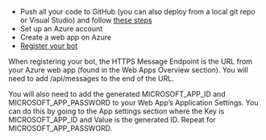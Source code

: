 * Push all your code to GitHub (you can also deploy from a local git repo or Visual Studio) and follow [these steps](https://docs.microsoft.com/en-us/bot-framework/deploy-bot-github)
* Set up an Azure account
* Create a web app on Azure
* [Register your bot](https://docs.microsoft.com/en-us/bot-framework/portal-register-bot)


When registering your bot, the HTTPS Message Endpoint is the URL from your Azure web app (found in the Web Apps Overview section). You will need to add /api/messages to the end of the URL.

You will also need to add the generated MICROSOFT_APP_ID and MICROSOFT_APP_PASSWORD to your Web App’s Application Settings. You can do this by going to the App settings section where the Key is MICROSOFT_APP_ID and Value is the generated ID. Repeat for MICROSOFT_APP_PASSWORD.
